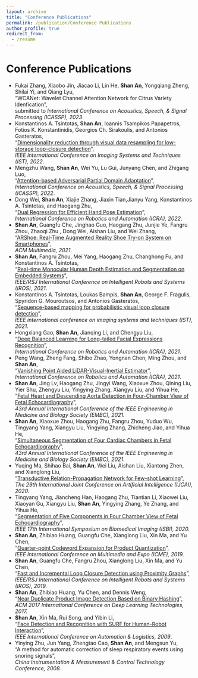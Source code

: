 ```yaml
---
layout: archive
title: "Conference Publications"
permalink: /publication/Conference Publications
author_profile: true
redirect_from:
  - /resume
---
```

Conference Publications
======
* Fukai Zhang, Xiaobo Jin, Jiacao Li, Lin He, **Shan An**, Yongqiang Zheng, Shilai Yi, and Qiang Lyu,      
 “WCANet: Wavelet Channel Attention Network for Citrus Variety Idenfication”,         
 submitted to *International Conference on Acoustics, Speech, & Signal Processing (ICASSP), 2023*.
* Konstantinos A. Tsintotas, **Shan An**, Ioannis Tsampikos Papapetros, Fotios K. Konstantinidis, Georgios Ch. Sirakoulis, and Antonios Gasteratos,      
 “[Dimensionality reduction through visual data resampling for low-storage loop-closure detection](https://ieeexplore.ieee.org/document/9827748)”,         
 *IEEE International Conference on Imaging Systems and Techniques (IST), 2022*.
* Mengzhu Wang, **Shan An**, Wei Yu, Lu Gui, Junyang Chen, and Zhigang Luo,  
 “[Attention-based Adversarial Partial Domain Adaptation](https://ieeexplore.ieee.org/document/9747532)”,   
 *International Conference on Acoustics, Speech, & Signal Processing (ICASSP), 2022*.
* Dong Wei, **Shan An**, Xiajie Zhang, Jiaxin Tian,Jianyu Yang, Konstantinos A. Tsintotas, and Haogang Zhu,  
  “[Dual Regression for Efficient Hand Pose Estimation](https://ieeexplore.ieee.org/document/9812217)”,   
  *International Conference on Robotics and Automation (ICRA), 2022*.
* **Shan An**, Guangfu Che, Jinghao Guo, Haogang Zhu, Junjie Ye, Fangru Zhou, Zhaoqi Zhu , Dong Wei, Aishan Liu, and Wei Zhang,  
“[ARShoe: Real-Time Augmented Reality Shoe Try-on System on Smartphones](https://arxiv.org/abs/2108.10515v1)”,  
  *ACM Multimedia, 2021*.
*  **Shan An**, Fangru Zhou, Mei Yang, Haogang Zhu, Changhong Fu, and Konstantinos A. Tsintotas,   
 “[Real-time Monocular Human Depth Estimation and Segmentation on Embedded Systems](https://arxiv.org/abs/2108.10506v1)”,   
*IEEE/RSJ International Conference on Intelligent Robots and Systems (IROS), 2021*.
* Konstantinos A. Tsintotas, Loukas Bampis, **Shan An**, George F. Fragulis, Spyridon G. Mouroutsos, and Antonios Gasteratos,  
 “[Sequence-based mapping for probabilistic visual loop closure detection](https://ieeexplore.ieee.org/document/9651458)”,  
 *IEEE international conference on imaging systems and techniques (IST), 2021*.
* Hongxiang Gao, **Shan An**, Jianqing Li, and Chengyu Liu,   
 “[Deep Balanced Learning for Long-tailed Facial Expressions Recognition](https://ieeexplore.ieee.org/document/9561155)”,  
 *International Conference on Robotics and Automation (ICRA), 2021*.
* Peng Wang, Zheng Fang, Shibo Zhao, Yongnan Chen, Ming Zhou, and **Shan An**,   
 “[Vanishing Point Aided LiDAR-Visual-Inertial Estimator](https://ieeexplore.ieee.org/document/9561087)”,  
 *International Conference on Robotics and Automation (ICRA), 2021*.
* **Shan An**, Jing Lv, Haogang Zhu, Jingyi Wang, Xiaoxue Zhou, Qining Liu, Yier Shu, Zhengyu Liu, Yingying Zhang, Xiangyu Liu, and Yihua He,   
 “[Fetal Heart and Descending Aorta Detection in Four-Chamber View of Fetal Echocardiography](https://ieeexplore.ieee.org/document/9630562)”,  
 *43rd Annual International Conference of the IEEE Engineering in Medicine and Biology Society (EMBC), 2021.* 
* **Shan An**, Xiaoxue Zhou, Haogang Zhu, Fangru Zhou, Yuduo Wu, Tingyang Yang, Xiangyu Liu, Yingying Zhang, Zhicheng Jiao, and Yihua He,   
 “[Simultaneous Segmentation of Four Cardiac Chambers in Fetal Echocardiography](https://ieeexplore.ieee.org/document/9629908)”,   
 *43rd Annual International Conference of the IEEE Engineering in Medicine and Biology Society (EMBC), 2021*.
* Yuqing Ma, Shihao Bai, **Shan An**, Wei Liu, Aishan Liu, Xiantong Zhen, and Xianglong Liu,  
 “[Transductive Relation-Propagation Network for Few-shot Learning](https://www.ijcai.org/proceedings/2020/112)”,  
 *The 29th International Joint Conference on Artificial Intelligence (IJCAI), 2020.*
* Tingyang Yang, Jiancheng Han, Haogang Zhu, Tiantian Li, Xiaowei Liu, Xiaoyan Gu, Xiangyu Liu, **Shan An**, Yingying Zhang, Ye Zhang, and Yihua He,   
 “[Segmentation of Five Components in Four Chamber View of Fetal Echocardiography](https://ieeexplore.ieee.org/document/9098726)”,  
 *IEEE 17th International Symposium on Biomedical Imaging (ISBI), 2020.*
* **Shan An**, Zhibiao Huang, Guangfu Che, Xianglong Liu, Xin Ma, and Yu Chen,  
“[Quarter-point Codeword Expansion for Product Quantization](https://ieeexplore.ieee.org/document/8784842)”,  
  *IEEE International Conference on Multimedia and Expo (ICME), 2019.*
* **Shan An**, Guangfu Che, Fangru Zhou, Xianglong Liu, Xin Ma, and Yu Chen,  
 “[Fast and Incremental Loop Closure Detection using Proximity Graphs](https://ieeexplore.ieee.org/document/8968043)”,  
 *IEEE/RSJ International Conference on Intelligent Robots and Systems (IROS), 2019.*
* **Shan An**, Zhibiao Huang, Yu Chen, and Dennis Weng,  
 “[Near Duplicate Product Image Detection Based on Binary Hashing](https://dl.acm.org/doi/abs/10.1145/3094243.3094260)”,   
 *ACM 2017 International Conference on Deep Learning Technologies, 2017.*
* **Shan An**, Xin Ma, Rui Song, and Yibin Li,  
 “[Face Detection and Recognition with SURF for Human-Robot Interaction](https://ieeexplore.ieee.org/abstract/document/5262624)”,   
*IEEE International Conference on Automation & Logistics, 2009*. 
* Yinying Zhu, Jun Yang, Zhengtao Cao, **Shan An**, and Mengsun Yu,   
“A method for automatic correction of sleep respiratory events using snoring signals”,  
 *China Instrumentation & Measurement & Control Technology Conference, 2008.*
